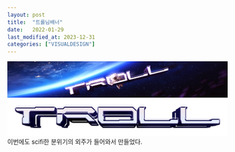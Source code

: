 ```yaml
---
layout: post
title:  "트롤님배너"
date:   2022-01-29
last_modified_at: 2023-12-31
categories: ["VISUALDESIGN"]
---
```


![image](https://github.com/whoisrealminjueun/images/blob/main/%ED%8A%B8%EB%A1%A4.png?raw=true)
![image](https://github.com/whoisrealminjueun/images/blob/main/FX%20Text.png?raw=true)
이번에도 scifi한 분위기의 외주가 들어와서 만들었다.
